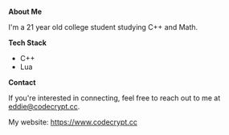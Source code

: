 **About Me**

I'm a 21 year old college student studying C++ and Math.


**Tech Stack**

* C++
* Lua

**Contact**

If you're interested in connecting, feel free to reach out to me at eddie@codecrypt.cc.

My website: https://www.codecrypt.cc
